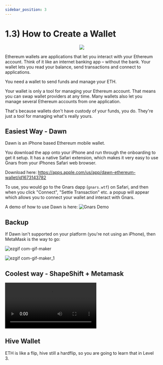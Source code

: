 ```yaml
---
sidebar_position: 3
---
```


# 1.3) How to Create a Wallet 

<center>
    <img src="https://openseauserdata.com/files/7cc8c6f42e368ae42540a6b1241b6d9e.svg"></img>
</center>


Ethereum wallets are applications that let you interact with your Ethereum account. Think of it like an internet banking app – without the bank. Your wallet lets you read your balance, send transactions and connect to applications.

You need a wallet to send funds and manage your ETH.

Your wallet is only a tool for managing your Ethereum account. That means you can swap wallet providers at any time. Many wallets also let you manage several Ethereum accounts from one application.

That's because wallets don't have custody of your funds, you do. They're just a tool for managing what's really yours.


## Easiest Way - Dawn
Dawn is an iPhone based Ethereum mobile wallet. 

You download the app onto your iPhone and run through the onboarding to get it setup. It has a native Safari extension, which makes it very easy to use Gnars from your iPhones Safari web browser. 

Download here: https://apps.apple.com/us/app/dawn-ethereum-wallet/id1673143782

To use, you would go to the Gnars dapp (`gnars.wtf`) on Safari, and then when you click "Connect", "Settle Transaction" etc. a popup will appear which allows you to connect your wallet and interact with Gnars.

A demo of how to use Dawn is here: ![Gnars Demo](https://youtube.com/shorts/GFpCSmBmxx0)


## Backup
If Dawn isn't supported on your platform (you're not using an iPhone), then MetaMask is the way to go:

![ezgif com-gif-maker](https://user-images.githubusercontent.com/85296013/213961063-c01ddd2a-523f-47bc-83a5-148a75b59c2b.gif)


![ezgif com-gif-maker_1](https://user-images.githubusercontent.com/85296013/213961142-b3a77e13-ff19-4777-8b62-c467e3f71c19.gif)


   
## Coolest way - ShapeShift + Metamask 

<video> 
   <source src="/static/shapeshift.mp4"></source>
</video>


## Hive Wallet 

ETH is like a flip, hive still a hardflip, so you are going to learn that in Level 3.

